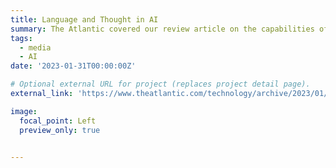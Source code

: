 ```yaml
---
title: Language and Thought in AI
summary: The Atlantic covered our review article on the capabilities of large language models.
tags:
  - media
  - AI
date: '2023-01-31T00:00:00Z'

# Optional external URL for project (replaces project detail page).
external_link: 'https://www.theatlantic.com/technology/archive/2023/01/chatgpt-ai-language-human-computer-grammar-logic/672902/'

image:
  focal_point: Left
  preview_only: true


---
```

